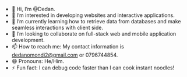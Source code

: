 - 👋 Hi, I’m @Dedan.
- 👀 I’m interested in developing websites and interactive applications.
- 🌱 I’m currently learning how to retrieve data from databases and make seamless interactions with client side.
- 💞️ I’m looking to collaborate on full-stack web and mobile application development.
- 📫 How to reach me: My contact information is dedanomondi2@gmail.com or 0796744854.
- 😄 Pronouns: He/Him.
- ⚡ Fun fact: I can debug code faster than I can cook instant noodles!

<!---
DedanDerrick/DedanDerrick is a ✨ special ✨ repository because its `README.md` (this file) appears on your GitHub profile.
You can click the Preview link to take a look at your changes.
--->
